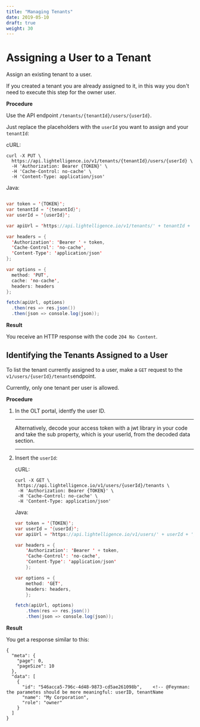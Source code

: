 ```yaml
---
title: "Managing Tenants"
date: 2019-05-10
draft: true
weight: 30
---
```




# Assigning a User to a Tenant

Assign an existing tenant to a user.

If you created a tenant you are already assigned to it, in this way you don't need to execute this step for the owner user. 


<!-- todo 10 Assigning a User to a Tenant #tbd: What's the use case? 
The process seems to imply I can manage the users in the platform independent of tenants. Explain!
-->

**Procedure**

Use the API endpoint `/tenants/{tenantId}/users/{userId}`. 

Just replace the placeholders with the `userId` you want to assign and your `tenantId`:

cURL:

```
curl -X PUT \
  https://api.lightelligence.io/v1/tenants/{tenantId}/users/{userId} \
  -H 'Authorization: Bearer {TOKEN}' \
  -H 'Cache-Control: no-cache' \
  -H 'Content-Type: application/json'
```

Java:

```java

var token = '{TOKEN}';
var tenantId = '{tenantId}';
var userId = '{userId}';

var apiUrl = 'https://api.lightelligence.io/v1/tenants/' + tenantId + '/users/' + userId;

var headers = {
  'Authorization': 'Bearer ' + token,
  'Cache-Control': 'no-cache',
  'Content-Type': 'application/json'
};

var options = {
  method: 'PUT',
  cache: 'no-cache',
  headers: headers
};

fetch(apiUrl, options)
  .then(res => res.json())
  .then(json => console.log(json));
```

**Result**

You receive an HTTP response with the code `204 No Content`.

## Identifying the Tenants Assigned to a User
 
To list the tenant currently assigned to a user, make a `GET` request to the `v1/users/{userId}/tenants`endpoint.

Currently, only one tenant per user is allowed.

<!-- @tbd: Am I supposed to do this as an OWNER exclusively, or also as writer or reader? -- what would be the use case? -->

**Procedure**

1. In the OLT portal, identfy the user ID. <!-- @Gropius: I don't find the idea neither und Developer Area nor under Users. -->

	---
	
	Alternatively, decode your access token with a jwt library in your code and take the sub property, which is your userId, from the decoded data section.
	
	<!-- @tbd: find out how exactly it is to be done -->
	
	---
   
2. Insert the `userId`:

	cURL:
	
	```
	curl -X GET \
	 https://api.lightelligence.io/v1/users/{userId}/tenants \
	 -H 'Authorization: Bearer {TOKEN}' \
	 -H 'Cache-Control: no-cache' \
	 -H 'Content-Type: application/json'
	```

	Java:
	
	```java
	var token = '{TOKEN}';
	var userId = '{userId}';
	var apiUrl = 'https://api.lightelligence.io/v1/users/' + userId + '/tenants';

	var headers = {
		'Authorization': 'Bearer ' + token,
		'Cache-Control': 'no-cache',
		'Content-Type': 'application/json'
		};

	var options = {
		method: 'GET',
		headers: headers,
		};

	fetch(apiUrl, options)
		.then(res => res.json())
		.then(json => console.log(json));
	```

**Result**

You get a response similar to this:

```
{
  "meta": {
    "page": 0,
    "pageSize": 10
  },
  "data": [
    {
      "id": "546acca5-796c-4d48-9873-cd5ae261098b",    <!-- @Feynman: the parametes should be more meaningful: userID, tenantName
      "name": "My Corporation",
      "role": "owner"
    }
  ] 
}
```

<!-- todo 10: list tenants -->




